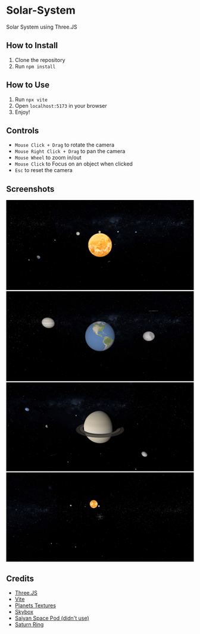 # Solar-System
 Solar System using Three.JS

 ## How to Install
 1. Clone the repository
 2. Run `npm install`

 ## How to Use
1. Run `npx vite`
2. Open `localhost:5173` in your browser
3. Enjoy!

## Controls
- `Mouse Click + Drag` to rotate the camera
- `Mouse Right Click + Drag` to pan the camera
- `Mouse Wheel` to zoom in/out
- `Mouse Click` to Focus on an object when clicked
- `Esc` to reset the camera

## Screenshots
![Screenshot 1](./Screenshots/1.png)
![Screenshot 2](./Screenshots/2.png)
![Screenshot 3](./Screenshots/3.png)
![Screenshot 4](./Screenshots/4.png)

## Credits
- [Three.JS](https://threejs.org/)
- [Vite](https://vitejs.dev/)
- [Planets Textures](https://www.solarsystemscope.com/textures/)
- [Skybox](https://www.solarsystemscope.com/textures/)
- [Saiyan Space Pod (didn't use)](https://skfb.ly/6XPyA)
- [Saturn Ring](https://www.deviantart.com/alpha-element/art/Stock-Image-Saturn-Rings-393767006)
